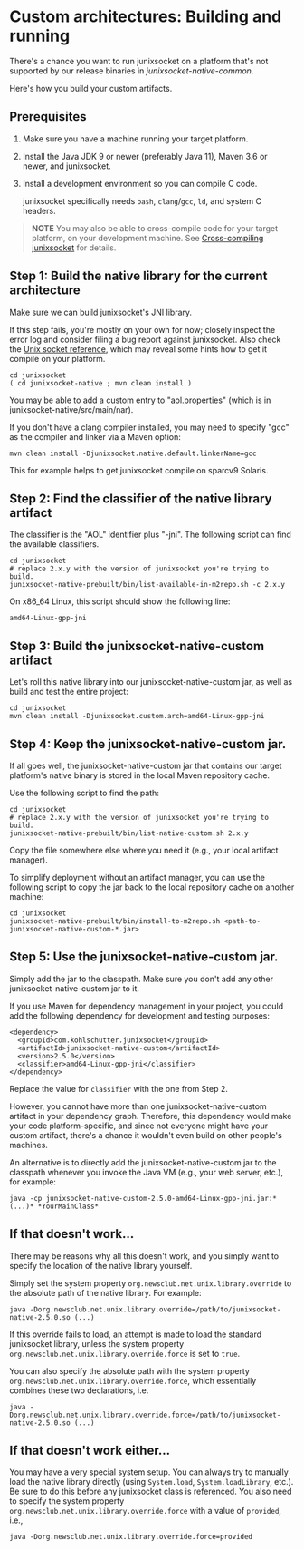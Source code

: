 # Custom architectures: Building and running

There's a chance you want to run junixsocket on a platform that's not supported by our release
binaries in *junixsocket-native-common*.

Here's how you build your custom artifacts.

## Prerequisites
 
 1. Make sure you have a machine running your target platform. 
 2. Install the Java JDK 9 or newer (preferably Java 11), Maven 3.6 or newer, and junixsocket.
 3. Install a development environment so you can compile C code.
 
    junixsocket specifically needs `bash`, `clang`/`gcc`, `ld`, and system C headers.
 
> **NOTE** You may also be able to cross-compile code for your target platform, on your development
machine. See [Cross-compiling junixsocket](crosscomp.html) for details. 
 
## Step 1: Build the native library for the current architecture

Make sure we can build junixsocket's JNI library.

If this step fails, you're mostly on your own for now; closely inspect the error log and consider filing a bug report
against junixsocket. Also check the [Unix socket reference](unixsockets.html), which may reveal some
hints how to get it compile on your platform.

    cd junixsocket
    ( cd junixsocket-native ; mvn clean install )

You may be able to add a custom entry to "aol.properties" (which is in junixsocket-native/src/main/nar).

If you don't have a clang compiler installed, you may need to specify "gcc" as the compiler and linker
via a Maven option:

    mvn clean install -Djunixsocket.native.default.linkerName=gcc

This for example helps to get junixsocket compile on sparcv9 Solaris.

## Step 2: Find the classifier of the native library artifact

The classifier is the "AOL" identifier plus "-jni". The following script can find the available classifiers.

    cd junixsocket
    # replace 2.x.y with the version of junixsocket you're trying to build.
    junixsocket-native-prebuilt/bin/list-available-in-m2repo.sh -c 2.x.y

On x86_64 Linux, this script should show the following line:

    amd64-Linux-gpp-jni

## Step 3: Build the junixsocket-native-custom artifact

Let's roll this native library into our junixsocket-native-custom jar, as well as build and test
the entire project:

    cd junixsocket
    mvn clean install -Djunixsocket.custom.arch=amd64-Linux-gpp-jni

## Step 4: Keep the junixsocket-native-custom jar.

If all goes well, the junixsocket-native-custom jar that contains our target platform's native binary
is stored in the local Maven repository cache.

Use the following script to find the path:

    cd junixsocket 
    # replace 2.x.y with the version of junixsocket you're trying to build.
    junixsocket-native-prebuilt/bin/list-native-custom.sh 2.x.y
    
Copy the file somewhere else where you need it (e.g., your local artifact manager).

To simplify deployment without an artifact manager, you can use the following script to copy the jar
back to the local repository cache on another machine:

    cd junixsocket 
    junixsocket-native-prebuilt/bin/install-to-m2repo.sh <path-to-junixsocket-native-custom-*.jar>

## Step 5: Use the junixsocket-native-custom jar.

Simply add the jar to the classpath. Make sure you don't add any other junixsocket-native-custom jar
to it.

If you use Maven for dependency management in your project, you could add the following dependency
for development and testing purposes:

    <dependency>
      <groupId>com.kohlschutter.junixsocket</groupId>
      <artifactId>junixsocket-native-custom</artifactId>
      <version>2.5.0</version>
      <classifier>amd64-Linux-gpp-jni</classifier>
    </dependency>

Replace the value for `classifier` with the one from Step 2.

However, you cannot have more than one junixsocket-native-custom artifact in your dependency graph.
Therefore, this dependency would make your code platform-specific, and since not everyone might
have your custom artifact, there's a chance it wouldn't even build on other people's machines.

An alternative is to directly add the junixsocket-native-custom jar to the classpath whenever you
invoke the Java VM (e.g., your web server, etc.), for example:

    java -cp junixsocket-native-custom-2.5.0-amd64-Linux-gpp-jni.jar:*(...)* *YourMainClass*

## If that doesn't work...

There may be reasons why all this doesn't work, and you simply want to specify the location of
the native library yourself.

Simply set the system property `org.newsclub.net.unix.library.override` to the absolute path of the native
library. For example:

    java -Dorg.newsclub.net.unix.library.override=/path/to/junixsocket-native-2.5.0.so (...)

If this override fails to load, an attempt is made to load the standard junixsocket library,
unless the system property `org.newsclub.net.unix.library.override.force` is set to `true`.

You can also specify the absolute path with the system property
`org.newsclub.net.unix.library.override.force`, which essentially combines these two declarations, i.e.
 
    java -Dorg.newsclub.net.unix.library.override.force=/path/to/junixsocket-native-2.5.0.so (...)
 
## If that doesn't work either...

You may have a very special system setup. You can always try to manually load the native library
directly (using `System.load`, `System.loadLibrary`, etc.). Be sure to do this before any junixsocket
class is referenced. You also need to specify the system property
`org.newsclub.net.unix.library.override.force` with a value of `provided`, i.e.,

    java -Dorg.newsclub.net.unix.library.override.force=provided
